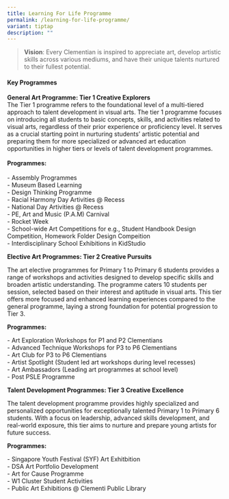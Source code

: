 ```yaml
---
title: Learning For Life Programme
permalink: /learning-for-life-programme/
variant: tiptap
description: ""
---
```

<blockquote>
<p><strong>Vision</strong>: Every Clementian is inspired to appreciate art,
develop artistic skills across various mediums, and have their unique talents
nurtured to their fullest potential.</p>
</blockquote>
<h4><strong>Key Programmes</strong></h4>
<p><strong>General Art Programme: Tier 1 Creative Explorers</strong>
<br>The Tier 1 programme refers to the foundational level of a multi-tiered
approach to talent development in visual arts. The tier 1 programme focuses
on introducing all students to basic concepts, skills, and activities related
to visual arts, regardless of their prior experience or proficiency level.
It serves as a crucial starting point in nurturing students’ artistic potential
and preparing them for more specialized or advanced art education opportunities
in higher tiers or levels of talent development programmes.
<br>
<br><strong>Programmes: </strong>
<br>
<br>- Assembly Programmes
<br>- Museum Based Learning
<br>- Design Thinking Programme
<br>- Racial Harmony Day Artivities @ Recess
<br>- National Day Artivities @ Recess
<br>- PE, Art and Music (P.A.M) Carnival
<br>- Rocket Week
<br>- School-wide Art Competitions for e.g., Student Handbook Design Competition,
Homework Folder Design Compeition
<br>- Interdisciplinary School Exhibitions in KidStudio</p>
<p><strong>Elective Art Programmes: Tier 2 Creative Pursuits</strong>
</p>
<p>The art elective programmes for Primary 1 to Primary 6 students provides
a range of workshops and activities designed to develop specific skills
and broaden artistic understanding. The programme caters 10 students per
session, selected based on their interest and aptitude in visual arts.
This tier offers more focused and enhanced learning experiences compared
to the general programme, laying a strong foundation for potential progression
to Tier 3.</p>
<p><strong>Programmes: </strong>
</p>
<p>- Art Exploration Workshops for P1 and P2 Clementians
<br>- Advanced Technique Workshops for P3 to P6 Clementians
<br>- Art Club for P3 to P6 Clementians
<br>- Artist Spotlight (Student led art workshops during level recesses)
<br>- Art Ambassadors (Leading art programmes at school level)
<br>- Post PSLE Programme</p>
<p><strong>Talent Development Programmes: Tier 3 Creative Excellence</strong>
</p>
<p>The talent development programme provides highly specialized and personalized
opportunities for exceptionally talented Primary 1 to Primary 6 students.
With a focus on leadership, advanced skills development, and real-world
exposure, this tier aims to nurture and prepare young artists for future
success.</p>
<p><strong>Programmes: </strong>
</p>
<p>- Singapore Youth Festival (SYF) Art Exhitbition
<br>- DSA Art Portfolio Development
<br>- Art for Cause Programme
<br>- W1 Cluster Student Activities
<br>- Public Art Exhibitions @ Clementi Public Library</p>